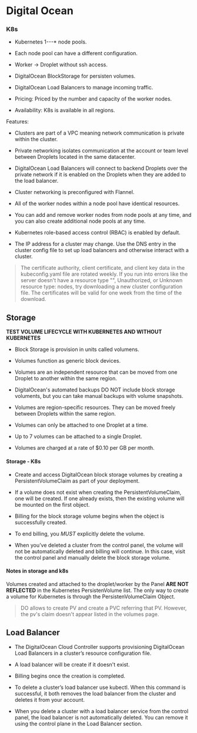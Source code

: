 # Digital Ocean

### K8s

- Kubernetes 1---\* node pools.

- Each node pool can have a different configuration.

- Worker -> Droplet without ssh access.

- DigitalOcean BlockStorage for persisten volumes.

- DigitalOcean Load Balancers to manage incoming traffic.

- Pricing: Priced by the number and capacity of the worker nodes.

- Availability: K8s is available in all regions.

Features:

- Clusters are part of a VPC meaning network communication is private within
the cluster.

- Private networking isolates communication at the account or team level between
Droplets located in the same datacenter.

- DigitalOcean Load Balancers will connect to backend Droplets over the private
network if it is enabled on the Droplets when they are added to the load balancer.

-  Cluster networking is preconfigured with Flannel.

- All of the worker nodes within a node pool have identical resources.

- You can add and remove worker nodes from node pools at any time, and you can
also create additional node pools at any time.

- Kubernetes role-based access control (RBAC) is enabled by default.

- The IP address for a cluster may change. Use the DNS entry in the cluster
config file to set up load balancers and otherwise interact with a cluster.

> The certificate authority, client certificate, and client key data in the
kubeconfig.yaml file are rotated weekly. If you run into errors like the server
doesn't have a resource type "<resource>", Unauthorized, or Unknown resource
type: nodes, try downloading a new cluster configuration file. The certificates
will be valid for one week from the time of the download.

## Storage

**TEST VOLUME LIFECYCLE WITH KUBERNETES AND WITHOUT KUBERNETES**

- Block Storage is provision in units called volumens.

- Volumes function as generic block devices.

- Volumes are an independent resource that can be moved from one Droplet to
another within the same region.

- DigitalOcean's automated backups DO NOT include block storage voluments, but
you can take manual backups with volume snapshots.

- Volumes are region-specific resources. They can be moved freely between Droplets
within the same region.

- Volumes can only be attached to one Droplet at a time.

- Up to 7 volumes can be attached to a single Droplet.

- Volumes are charged at a rate of $0.10 per GB per month.


#### Storage - K8s

- Create and access DigitalOcean block storage volumes by creating a PersistentVolumeClaim
 as part of your deployment.

- If a volume does not exist when creating the PersistentVolumeClaim, one will be created.
If one already exists, then the existing volume will be mounted on the first object.

- Billing for the block storage volume begins when the object is successfully created.

- To end billing, you *MUST* explicitly delete the volume.

- When you’ve deleted a cluster from the control panel, the volume will not be 
automatically deleted and billing will continue. In this case, visit the control 
panel and manually delete the block storage volume.

#### Notes in storage and k8s

Volumes created and attached to the droplet/worker by the Panel **ARE NOT REFLECTED**
in the Kubernetes PersistenVolume list. The only way to create a volume for Kubernetes 
is through the PersistenVolumeClaim Object.

> DO allows to create PV and create a PVC referring that PV. However, the pv's claim
doesn't appear listed in the volumes page.



## Load Balancer

- The DigitalOcean Cloud Controller supports provisioning DigitalOcean Load 
Balancers in a cluster’s resource configuration file.

- A load balancer will be create if it doesn't exist.

- Billing begins once the creation is completed.

- To delete a cluster’s load balancer use kubectl. When this command is successful, 
it both removes the load balancer from the cluster and deletes it from your account.

- When you delete a cluster with a load balancer service from the control panel, 
the load balancer is not automatically deleted. You can remove it using the control 
plane in the Load Balancer section.


